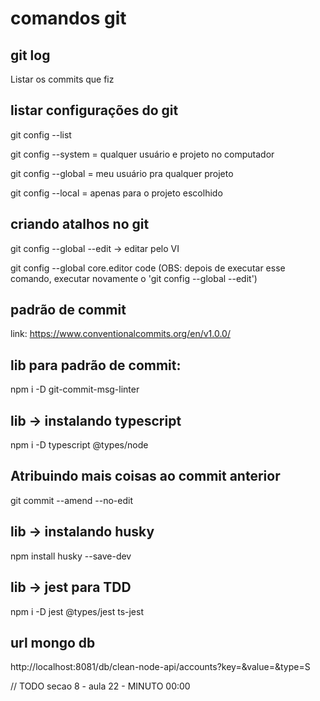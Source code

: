 # comandos git

## git log

Listar os commits que fiz

## listar configurações do git

git config --list

git config --system = qualquer usuário e projeto no computador

git config --global = meu usuário pra qualquer projeto

git config --local = apenas para o projeto escolhido

## criando atalhos no git

git config --global --edit -> editar pelo VI

git config --global core.editor code
(OBS: depois de executar esse comando, executar novamente o 'git config --global --edit')

## padrão de commit

link: https://www.conventionalcommits.org/en/v1.0.0/

## lib para padrão de commit:

npm i -D git-commit-msg-linter

## lib -> instalando typescript

npm i -D typescript @types/node

## Atribuindo mais coisas ao commit anterior

git commit --amend --no-edit

## lib -> instalando husky

npm install husky --save-dev

## lib -> jest para TDD

npm i -D jest @types/jest ts-jest

## url mongo db

http://localhost:8081/db/clean-node-api/accounts?key=&value=&type=S

// TODO secao 8 - aula 22 - MINUTO 00:00
